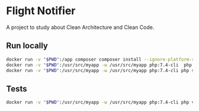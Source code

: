 # Flight Notifier

A project to study about Clean Architecture and Clean Code.

## Run locally


```bash
docker run -v "$PWD":/app composer composer install --ignore-platform-reqs
docker run -v "$PWD":/usr/src/myapp -w /usr/src/myapp php:7.4-cli  php src/main/getDataApi.php
docker run -v "$PWD":/usr/src/myapp -w /usr/src/myapp php:7.4-cli php src/main/cron.php
```

## Tests

```bash
docker run -v "$PWD":/usr/src/myapp -w /usr/src/myapp php:7.4-cli php vendor/bin/phpunit tests --testdox
```
